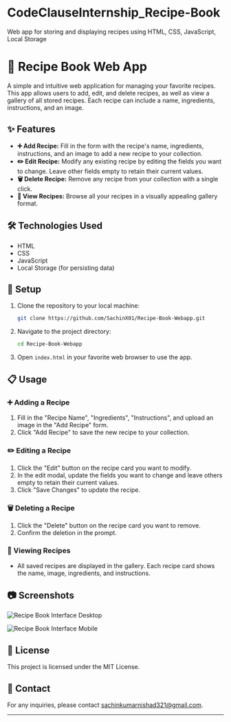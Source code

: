 # CodeClauseInternship_Recipe-Book
Web app for storing and displaying recipes using HTML, CSS, JavaScript, Local Storage

# 🍲 Recipe Book Web App

A simple and intuitive web application for managing your favorite recipes. This app allows users to add, edit, and delete recipes, as well as view a gallery of all stored recipes. Each recipe can include a name, ingredients, instructions, and an image.

## ✨ Features

- **➕ Add Recipe:** Fill in the form with the recipe's name, ingredients, instructions, and an image to add a new recipe to your collection.
- **✏️ Edit Recipe:** Modify any existing recipe by editing the fields you want to change. Leave other fields empty to retain their current values.
- **🗑️ Delete Recipe:** Remove any recipe from your collection with a single click.
- **📖 View Recipes:** Browse all your recipes in a visually appealing gallery format.

## 🛠️ Technologies Used

- HTML
- CSS
- JavaScript
- Local Storage (for persisting data)


## 🚀 Setup

1. Clone the repository to your local machine:
    ```sh
    git clone https://github.com/SachinX01/Recipe-Book-Webapp.git
    ```

2. Navigate to the project directory:
    ```sh
    cd Recipe-Book-Webapp
    ```

3. Open `index.html` in your favorite web browser to use the app.

## 📋 Usage

### ➕ Adding a Recipe

1. Fill in the "Recipe Name", "Ingredients", "Instructions", and upload an image in the "Add Recipe" form.
2. Click "Add Recipe" to save the new recipe to your collection.

### ✏️ Editing a Recipe

1. Click the "Edit" button on the recipe card you want to modify.
2. In the edit modal, update the fields you want to change and leave others empty to retain their current values.
3. Click "Save Changes" to update the recipe.

### 🗑️ Deleting a Recipe

1. Click the "Delete" button on the recipe card you want to remove.
2. Confirm the deletion in the prompt.

### 📖 Viewing Recipes 

- All saved recipes are displayed in the gallery. Each recipe card shows the name, image, ingredients, and instructions.

## 📷 Screenshots

![Recipe Book Interface Desktop](Images/Desktop_screenshot.png)

![Recipe Book Interface Mobile](Images/Mobile_screenshot.jpg)

## 📄 License

This project is licensed under the MIT License.

## 📧 Contact

For any inquiries, please contact [sachinkumarnishad321@gmail.com](mailto:sachinkumarnishad321@gmail.com).

---
